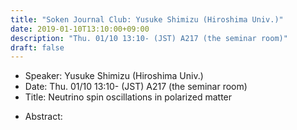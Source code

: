 ```yaml
---
title: "Soken Journal Club: Yusuke Shimizu (Hiroshima Univ.)"
date: 2019-01-10T13:10:00+09:00
description: "Thu. 01/10 13:10- (JST) A217 (the seminar room)"
draft: false
---
```


- Speaker:
Yusuke Shimizu (Hiroshima Univ.)
- Date:
Thu. 01/10 13:10- (JST) A217 (the seminar room)
- Title:
Neutrino spin oscillations in polarized matter

<!--more-->

- Abstract:

